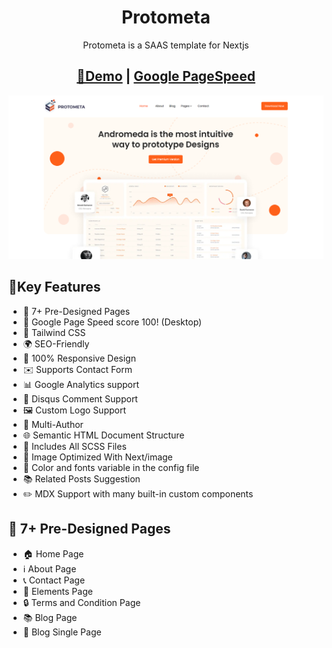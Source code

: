 <h1 align=center>Protometa</h1>
<p align=center>Protometa is a SAAS template for Nextjs</p>
<h2 align="center"> <a target="_blank" href="https://protometa.vercel.app/" rel="nofollow">👀Demo</a> | <a target="_blank" href="https://pagespeed.web.dev/analysis/https-protometa-vercel-app/3qy7bhk7gj?form_factor=desktop" rel="nofollow">Google PageSpeed</a>
</h2>


![Protometa](https://github.com/MubeenQazi/Protometa/blob/main/Screenshot%202023-06-08%20061531.png)


## 🔑Key Features
- 📄 7+ Pre-Designed Pages
- 🚀 Google Page Speed score 100! (Desktop)
- 🎨 Tailwind CSS
- 🌍 SEO-Friendly
- 📱 100% Responsive Design
- ✉️ Supports Contact Form
- 📊 Google Analytics support
- 💬 Disqus Comment Support
- 🖼️ Custom Logo Support
- 👥 Multi-Author
- 🌐 Semantic HTML Document Structure
- 🎨 Includes All SCSS Files
- 🌅 Image Optimized With Next/image
- 🎨 Color and fonts variable in the config file
- 📚 Related Posts Suggestion
- ✏️ MDX Support with many built-in custom components

## 📄 7+ Pre-Designed Pages
- 🏠 Home Page
- ℹ️ About Page
- 📞 Contact Page
- 🎨 Elements Page
- 🔒 Terms and Condition Page
- 📚 Blog Page
- 📝 Blog Single Page
